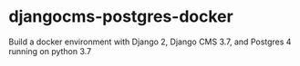 # djangocms-postgres-docker
Build a docker environment with Django 2, Django CMS 3.7, and Postgres 4 running on python 3.7
